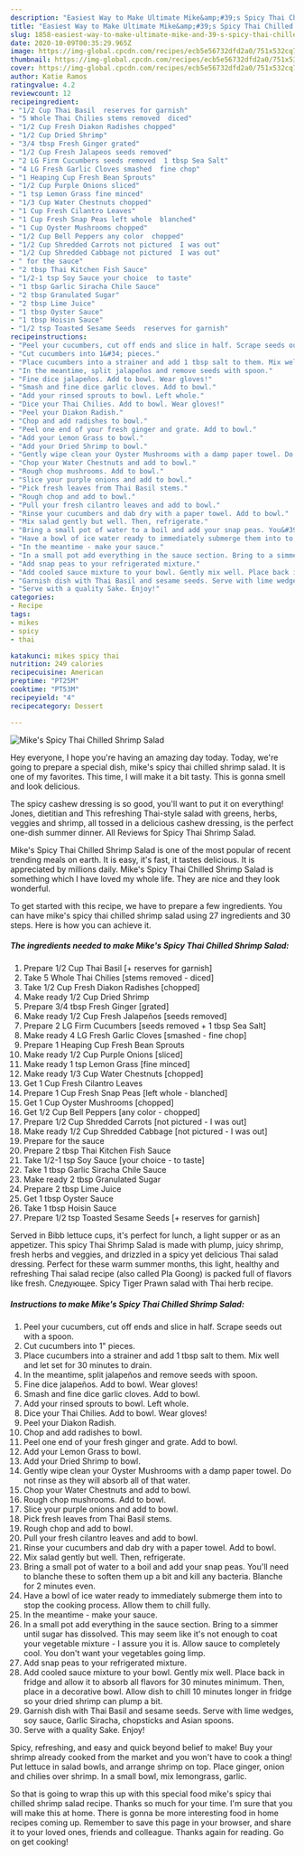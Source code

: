 ```yaml
---
description: "Easiest Way to Make Ultimate Mike&amp;#39;s Spicy Thai Chilled Shrimp Salad"
title: "Easiest Way to Make Ultimate Mike&amp;#39;s Spicy Thai Chilled Shrimp Salad"
slug: 1858-easiest-way-to-make-ultimate-mike-and-39-s-spicy-thai-chilled-shrimp-salad
date: 2020-10-09T00:35:29.965Z
image: https://img-global.cpcdn.com/recipes/ecb5e56732dfd2a0/751x532cq70/mikes-spicy-thai-chilled-shrimp-salad-recipe-main-photo.jpg
thumbnail: https://img-global.cpcdn.com/recipes/ecb5e56732dfd2a0/751x532cq70/mikes-spicy-thai-chilled-shrimp-salad-recipe-main-photo.jpg
cover: https://img-global.cpcdn.com/recipes/ecb5e56732dfd2a0/751x532cq70/mikes-spicy-thai-chilled-shrimp-salad-recipe-main-photo.jpg
author: Katie Ramos
ratingvalue: 4.2
reviewcount: 12
recipeingredient:
- "1/2 Cup Thai Basil  reserves for garnish"
- "5 Whole Thai Chilies stems removed  diced"
- "1/2 Cup Fresh Diakon Radishes chopped"
- "1/2 Cup Dried Shrimp"
- "3/4 tbsp Fresh Ginger grated"
- "1/2 Cup Fresh Jalapeos seeds removed"
- "2 LG Firm Cucumbers seeds removed  1 tbsp Sea Salt"
- "4 LG Fresh Garlic Cloves smashed  fine chop"
- "1 Heaping Cup Fresh Bean Sprouts"
- "1/2 Cup Purple Onions sliced"
- "1 tsp Lemon Grass fine minced"
- "1/3 Cup Water Chestnuts chopped"
- "1 Cup Fresh Cilantro Leaves"
- "1 Cup Fresh Snap Peas left whole  blanched"
- "1 Cup Oyster Mushrooms chopped"
- "1/2 Cup Bell Peppers any color  chopped"
- "1/2 Cup Shredded Carrots not pictured  I was out"
- "1/2 Cup Shredded Cabbage not pictured  I was out"
- " for the sauce"
- "2 tbsp Thai Kitchen Fish Sauce"
- "1/2-1 tsp Soy Sauce your choice  to taste"
- "1 tbsp Garlic Siracha Chile Sauce"
- "2 tbsp Granulated Sugar"
- "2 tbsp Lime Juice"
- "1 tbsp Oyster Sauce"
- "1 tbsp Hoisin Sauce"
- "1/2 tsp Toasted Sesame Seeds  reserves for garnish"
recipeinstructions:
- "Peel your cucumbers, cut off ends and slice in half. Scrape seeds out with a spoon."
- "Cut cucumbers into 1&#34; pieces."
- "Place cucumbers into a strainer and add 1 tbsp salt to them. Mix well and let set for 30 minutes to drain."
- "In the meantime, split jalapeños and remove seeds with spoon."
- "Fine dice jalapeños. Add to bowl. Wear gloves!"
- "Smash and fine dice garlic cloves. Add to bowl."
- "Add your rinsed sprouts to bowl. Left whole."
- "Dice your Thai Chilies. Add to bowl. Wear gloves!"
- "Peel your Diakon Radish."
- "Chop and add radishes to bowl."
- "Peel one end of your fresh ginger and grate. Add to bowl."
- "Add your Lemon Grass to bowl."
- "Add your Dried Shrimp to bowl."
- "Gently wipe clean your Oyster Mushrooms with a damp paper towel. Do not rinse as they will absorb all of that water."
- "Chop your Water Chestnuts and add to bowl."
- "Rough chop mushrooms. Add to bowl."
- "Slice your purple onions and add to bowl."
- "Pick fresh leaves from Thai Basil stems."
- "Rough chop and add to bowl."
- "Pull your fresh cilantro leaves and add to bowl."
- "Rinse your cucumbers and dab dry with a paper towel. Add to bowl."
- "Mix salad gently but well. Then, refrigerate."
- "Bring a small pot of water to a boil and add your snap peas. You&#39;ll need to blanche these to soften them up a bit and kill any bacteria. Blanche for 2 minutes even."
- "Have a bowl of ice water ready to immediately submerge them into to stop the cooking process. Allow them to chill fully."
- "In the meantime - make your sauce."
- "In a small pot add everything in the sauce section. Bring to a simmer until sugar has dissolved. This may seem like it&#39;s not enough to coat your vegetable mixture - I assure you it is. Allow sauce to completely cool. You don&#39;t want your vegetables going limp."
- "Add snap peas to your refrigerated mixture."
- "Add cooled sauce mixture to your bowl. Gently mix well. Place back in fridge and allow it to absorb all flavors for 30 minutes minimum. Then, place in a decorative bowl. Allow dish to chill 10 minutes longer in fridge so your dried shrimp can plump a bit."
- "Garnish dish with Thai Basil and sesame seeds. Serve with lime wedges, soy sauce, Garlic Siracha, chopsticks and Asian spoons."
- "Serve with a quality Sake. Enjoy!"
categories:
- Recipe
tags:
- mikes
- spicy
- thai

katakunci: mikes spicy thai 
nutrition: 249 calories
recipecuisine: American
preptime: "PT25M"
cooktime: "PT53M"
recipeyield: "4"
recipecategory: Dessert

---
```



![Mike&#39;s Spicy Thai Chilled Shrimp Salad](https://img-global.cpcdn.com/recipes/ecb5e56732dfd2a0/751x532cq70/mikes-spicy-thai-chilled-shrimp-salad-recipe-main-photo.jpg)

Hey everyone, I hope you're having an amazing day today. Today, we're going to prepare a special dish, mike&#39;s spicy thai chilled shrimp salad. It is one of my favorites. This time, I will make it a bit tasty. This is gonna smell and look delicious.

The spicy cashew dressing is so good, you&#39;ll want to put it on everything! Jones, dietitian and This refreshing Thai-style salad with greens, herbs, veggies and shrimp, all tossed in a delicious cashew dressing, is the perfect one-dish summer dinner. All Reviews for Spicy Thai Shrimp Salad.

Mike&#39;s Spicy Thai Chilled Shrimp Salad is one of the most popular of recent trending meals on earth. It is easy, it's fast, it tastes delicious. It is appreciated by millions daily. Mike&#39;s Spicy Thai Chilled Shrimp Salad is something which I have loved my whole life. They are nice and they look wonderful.


To get started with this recipe, we have to prepare a few ingredients. You can have mike&#39;s spicy thai chilled shrimp salad using 27 ingredients and 30 steps. Here is how you can achieve it.

<!--inarticleads1-->

##### The ingredients needed to make Mike&#39;s Spicy Thai Chilled Shrimp Salad:

1. Prepare 1/2 Cup Thai Basil [+ reserves for garnish]
1. Take 5 Whole Thai Chilies [stems removed - diced]
1. Take 1/2 Cup Fresh Diakon Radishes [chopped]
1. Make ready 1/2 Cup Dried Shrimp
1. Prepare 3/4 tbsp Fresh Ginger [grated]
1. Make ready 1/2 Cup Fresh Jalapeños [seeds removed]
1. Prepare 2 LG Firm Cucumbers [seeds removed + 1 tbsp Sea Salt]
1. Make ready 4 LG Fresh Garlic Cloves [smashed - fine chop]
1. Prepare 1 Heaping Cup Fresh Bean Sprouts
1. Make ready 1/2 Cup Purple Onions [sliced]
1. Make ready 1 tsp Lemon Grass [fine minced]
1. Make ready 1/3 Cup Water Chestnuts [chopped]
1. Get 1 Cup Fresh Cilantro Leaves
1. Prepare 1 Cup Fresh Snap Peas [left whole - blanched]
1. Get 1 Cup Oyster Mushrooms [chopped]
1. Get 1/2 Cup Bell Peppers [any color - chopped]
1. Prepare 1/2 Cup Shredded Carrots [not pictured - I was out]
1. Make ready 1/2 Cup Shredded Cabbage [not pictured - I was out]
1. Prepare  for the sauce
1. Prepare 2 tbsp Thai Kitchen Fish Sauce
1. Take 1/2-1 tsp Soy Sauce [your choice - to taste]
1. Take 1 tbsp Garlic Siracha Chile Sauce
1. Make ready 2 tbsp Granulated Sugar
1. Prepare 2 tbsp Lime Juice
1. Get 1 tbsp Oyster Sauce
1. Take 1 tbsp Hoisin Sauce
1. Prepare 1/2 tsp Toasted Sesame Seeds [+ reserves for garnish]


Served in Bibb lettuce cups, it&#39;s perfect for lunch, a light supper or as an appetizer. This spicy Thai Shrimp Salad is made with plump, juicy shrimp, fresh herbs and veggies, and drizzled in a spicy yet delicious Thai salad dressing. Perfect for these warm summer months, this light, healthy and refreshing Thai salad recipe (also called Pla Goong) is packed full of flavors like fresh. Следующее. Spicy Tiger Prawn salad with Thai herb recipe. 

<!--inarticleads2-->

##### Instructions to make Mike&#39;s Spicy Thai Chilled Shrimp Salad:

1. Peel your cucumbers, cut off ends and slice in half. Scrape seeds out with a spoon.
1. Cut cucumbers into 1&#34; pieces.
1. Place cucumbers into a strainer and add 1 tbsp salt to them. Mix well and let set for 30 minutes to drain.
1. In the meantime, split jalapeños and remove seeds with spoon.
1. Fine dice jalapeños. Add to bowl. Wear gloves!
1. Smash and fine dice garlic cloves. Add to bowl.
1. Add your rinsed sprouts to bowl. Left whole.
1. Dice your Thai Chilies. Add to bowl. Wear gloves!
1. Peel your Diakon Radish.
1. Chop and add radishes to bowl.
1. Peel one end of your fresh ginger and grate. Add to bowl.
1. Add your Lemon Grass to bowl.
1. Add your Dried Shrimp to bowl.
1. Gently wipe clean your Oyster Mushrooms with a damp paper towel. Do not rinse as they will absorb all of that water.
1. Chop your Water Chestnuts and add to bowl.
1. Rough chop mushrooms. Add to bowl.
1. Slice your purple onions and add to bowl.
1. Pick fresh leaves from Thai Basil stems.
1. Rough chop and add to bowl.
1. Pull your fresh cilantro leaves and add to bowl.
1. Rinse your cucumbers and dab dry with a paper towel. Add to bowl.
1. Mix salad gently but well. Then, refrigerate.
1. Bring a small pot of water to a boil and add your snap peas. You&#39;ll need to blanche these to soften them up a bit and kill any bacteria. Blanche for 2 minutes even.
1. Have a bowl of ice water ready to immediately submerge them into to stop the cooking process. Allow them to chill fully.
1. In the meantime - make your sauce.
1. In a small pot add everything in the sauce section. Bring to a simmer until sugar has dissolved. This may seem like it&#39;s not enough to coat your vegetable mixture - I assure you it is. Allow sauce to completely cool. You don&#39;t want your vegetables going limp.
1. Add snap peas to your refrigerated mixture.
1. Add cooled sauce mixture to your bowl. Gently mix well. Place back in fridge and allow it to absorb all flavors for 30 minutes minimum. Then, place in a decorative bowl. Allow dish to chill 10 minutes longer in fridge so your dried shrimp can plump a bit.
1. Garnish dish with Thai Basil and sesame seeds. Serve with lime wedges, soy sauce, Garlic Siracha, chopsticks and Asian spoons.
1. Serve with a quality Sake. Enjoy!


Spicy, refreshing, and easy and quick beyond belief to make! Buy your shrimp already cooked from the market and you won&#39;t have to cook a thing! Put lettuce in salad bowls, and arrange shrimp on top. Place ginger, onion and chilies over shrimp. In a small bowl, mix lemongrass, garlic. 

So that is going to wrap this up with this special food mike&#39;s spicy thai chilled shrimp salad recipe. Thanks so much for your time. I'm sure that you will make this at home. There is gonna be more interesting food in home recipes coming up. Remember to save this page in your browser, and share it to your loved ones, friends and colleague. Thanks again for reading. Go on get cooking!
